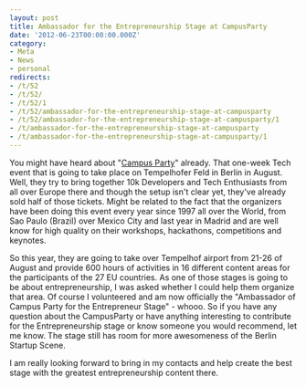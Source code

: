 ```yaml
---
layout: post
title: Ambassador for the Entrepreneurship Stage at CampusParty
date: '2012-06-23T00:00:00.000Z'
category:
- Meta
- News
- personal
redirects:
- /t/52
- /t/52/
- /t/52/1
- /t/52/ambassador-for-the-entrepreneurship-stage-at-campusparty
- /t/52/ambassador-for-the-entrepreneurship-stage-at-campusparty/1
- /t/ambassador-for-the-entrepreneurship-stage-at-campusparty
- /t/ambassador-for-the-entrepreneurship-stage-at-campusparty/1
---
```




You might have heard about "[Campus Party](http://www.campus-party.eu/2012/index.html)" already. That one-week Tech event that is going to take place on Tempelhofer Feld in Berlin in August. Well, they try to bring together 10k Developers and Tech Enthusiasts from all over Europe there and though the setup isn't clear yet, they've already sold half of those tickets. Might be related to the fact that the organizers have been doing this event every year since 1997 all over the World, from Sao Paulo (Brazil) over Mexico City and last year in Madrid and are well know for high quality on their workshops, hackathons, competitions and keynotes.

So this year, they are going to take over Tempelhof airport from 21-26 of August and provide 600 hours of activities in 16 different content areas for the participants of the 27 EU countries. As one of those stages is going to be about entrepreneurship, I was asked whether I could help them organize that area. Of course I volunteered and am now officially the "Ambassador of Campus Party for the Entrepreneur Stage" - whooo. So if you have any question about the CampusParty or have anything interesting to contribute for the Entrepreneurship stage or know someone you would recommend, let me know. The stage still has room for more awesomeness of the Berlin Startup Scene.

I am really looking forward to bring in my contacts and help create the best stage with the greatest entrepreneurship content there.
